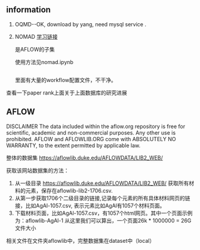 ## information
1. OQMD--OK, download by yang, need mysql service .
2. NOMAD
   [学习链接](https://www.nomad-coe.eu/events2/course-on-big-data-and-artificial-intelligence/exercise-1)

   是AFLOW的子集
   
   使用方法见nomad.ipynb
   ```
   ```
   里面有大量的workflow配置文件，不干净。

查看一下paper rank上面关于上面数据库的研究进展

## AFLOW
DISCLAIMER
The data included within the aflow.org repository is free for scientific, academic and non-commercial purposes. Any other use is prohibited.
AFLOW and AFLOWLIB.ORG come with ABSOLUTELY NO WARRANTY, to the extent permitted by applicable law.

整体的数据集
https://aflowlib.duke.edu/AFLOWDATA/LIB2_WEB/

获取该网站数据集的方法：
1. 从一级目录  https://aflowlib.duke.edu/AFLOWDATA/LIB2_WEB/  获取所有材料的元素，保存在aflowlib-lib2-1706.csv.
2. 从第一步获取1706个二级目录的链接,记录每个元素的所有具体材料网页的链接，比如AgAl-1057.csv, 表示元素比如AgAl有1057个材料页面。
3. 下载材料页面，比如AgAl-1057.csv，有1057个html网页。其中一个页面示例为：aflowlib-AgAl-1
从这里我们可以算出，一个页面26k * 1000000 = 26G 文件大小

相关文件在文件夹aflowlib中，完整数据集在dataset中（local）